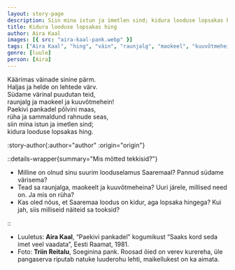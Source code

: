 ```yaml
---
layout: story-page
description: Siin mina istun ja imetlen sind; kidura looduse lopsakas hing
title: Kidura looduse lopsakas hing
author: Aira Kaal
images: [{ src: "aira-kaal-pank.webp" }]
tags: ["Aira Kaal", "hing", "väin", "raunjalg", "maokeel", "kuuvõtmehein", "pank", "luule", "paekivi", "sinine"]
genre: [luule]
person: [Aira]
---
```



<!-- # {{ $doc.title}} -->


Käärimas väinade sinine pärm. \
Haljas ja helde on lehtede värv. \
Südame värinal puudutan teid, \
raunjalg ja maokeel ja kuuvõtmehein! \
Paekivi pankadel põlvini maas, \
rüha ja sammaldund rahnude seas, \
siin mina istun ja imetlen sind; \
kidura looduse lopsakas hing.


:story-author{:author="author" :origin="origin"}

::details-wrapper{summary="Mis mõtted tekkisid?"}

- Milline on olnud sinu suurim looduselamus Saaremaal? Pannud südame värisema?
- Tead sa raunjalga, maokeelt ja kuuvõtmeheina? Uuri järele, millised need on. Ja mis on rüha?
- Kas oled nõus, et Saaremaa loodus on kidur, aga lopsaka hingega? Kui jah, siis milliseid näiteid sa tooksid?

::


<details-wrapper summary="Allikad" icon="icon-park-outline:document-folder">

- Luuletus: **Aira Kaal**, “Paekivi pankadel” kogumikust “Saaks kord seda imet veel vaadata”, Eesti Raamat, 1981.
- Foto: **Triin Reitalu**, Soeginina pank. Roosad õied on verev kurereha, üle pangaserva riputab natuke luuderohu lehti, maikellukest on ka aimata.

</details-wrapper>
